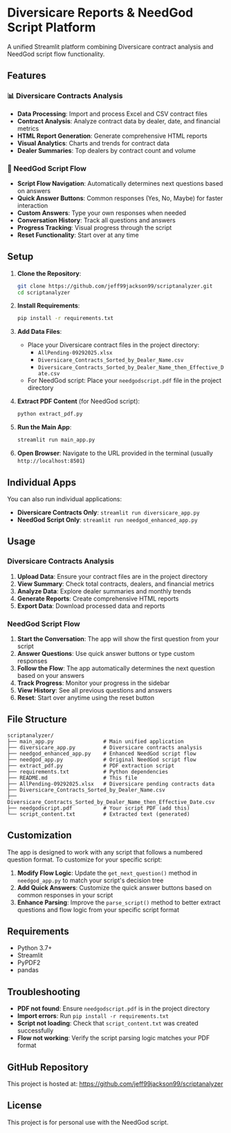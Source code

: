 # Diversicare Reports & NeedGod Script Platform

A unified Streamlit platform combining Diversicare contract analysis and NeedGod script flow functionality.

## Features

### 📊 Diversicare Contracts Analysis
- **Data Processing**: Import and process Excel and CSV contract files
- **Contract Analysis**: Analyze contract data by dealer, date, and financial metrics
- **HTML Report Generation**: Generate comprehensive HTML reports
- **Visual Analytics**: Charts and trends for contract data
- **Dealer Summaries**: Top dealers by contract count and volume

### 📖 NeedGod Script Flow
- **Script Flow Navigation**: Automatically determines next questions based on answers
- **Quick Answer Buttons**: Common responses (Yes, No, Maybe) for faster interaction
- **Custom Answers**: Type your own responses when needed
- **Conversation History**: Track all questions and answers
- **Progress Tracking**: Visual progress through the script
- **Reset Functionality**: Start over at any time

## Setup

1. **Clone the Repository**:
   ```bash
   git clone https://github.com/jeff99jackson99/scriptanalyzer.git
   cd scriptanalyzer
   ```

2. **Install Requirements**:
   ```bash
   pip install -r requirements.txt
   ```

3. **Add Data Files**:
   - Place your Diversicare contract files in the project directory:
     - `AllPending-09292025.xlsx`
     - `Diversicare_Contracts_Sorted_by_Dealer_Name.csv`
     - `Diversicare_Contracts_Sorted_by_Dealer_Name_then_Effective_Date.csv`
   - For NeedGod script: Place your `needgodscript.pdf` file in the project directory

4. **Extract PDF Content** (for NeedGod script):
   ```bash
   python extract_pdf.py
   ```

5. **Run the Main App**:
   ```bash
   streamlit run main_app.py
   ```

6. **Open Browser**: Navigate to the URL provided in the terminal (usually `http://localhost:8501`)

## Individual Apps

You can also run individual applications:

- **Diversicare Contracts Only**: `streamlit run diversicare_app.py`
- **NeedGod Script Only**: `streamlit run needgod_enhanced_app.py`

## Usage

### Diversicare Contracts Analysis
1. **Upload Data**: Ensure your contract files are in the project directory
2. **View Summary**: Check total contracts, dealers, and financial metrics
3. **Analyze Data**: Explore dealer summaries and monthly trends
4. **Generate Reports**: Create comprehensive HTML reports
5. **Export Data**: Download processed data and reports

### NeedGod Script Flow
1. **Start the Conversation**: The app will show the first question from your script
2. **Answer Questions**: Use quick answer buttons or type custom responses
3. **Follow the Flow**: The app automatically determines the next question based on your answers
4. **Track Progress**: Monitor your progress in the sidebar
5. **View History**: See all previous questions and answers
6. **Reset**: Start over anytime using the reset button

## File Structure

```
scriptanalyzer/
├── main_app.py                # Main unified application
├── diversicare_app.py         # Diversicare contracts analysis
├── needgod_enhanced_app.py    # Enhanced NeedGod script flow
├── needgod_app.py             # Original NeedGod script flow
├── extract_pdf.py             # PDF extraction script
├── requirements.txt           # Python dependencies
├── README.md                  # This file
├── AllPending-09292025.xlsx   # Diversicare pending contracts data
├── Diversicare_Contracts_Sorted_by_Dealer_Name.csv
├── Diversicare_Contracts_Sorted_by_Dealer_Name_then_Effective_Date.csv
├── needgodscript.pdf          # Your script PDF (add this)
└── script_content.txt         # Extracted text (generated)
```

## Customization

The app is designed to work with any script that follows a numbered question format. To customize for your specific script:

1. **Modify Flow Logic**: Update the `get_next_question()` method in `needgod_app.py` to match your script's decision tree
2. **Add Quick Answers**: Customize the quick answer buttons based on common responses in your script
3. **Enhance Parsing**: Improve the `parse_script()` method to better extract questions and flow logic from your specific script format

## Requirements

- Python 3.7+
- Streamlit
- PyPDF2
- pandas

## Troubleshooting

- **PDF not found**: Ensure `needgodscript.pdf` is in the project directory
- **Import errors**: Run `pip install -r requirements.txt`
- **Script not loading**: Check that `script_content.txt` was created successfully
- **Flow not working**: Verify the script parsing logic matches your PDF format

## GitHub Repository

This project is hosted at: https://github.com/jeff99jackson99/scriptanalyzer

## License

This project is for personal use with the NeedGod script.
